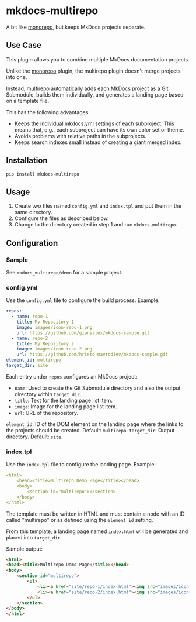 # mkdocs-multirepo

A bit like [monorepo](https://github.com/spotify/mkdocs-monorepo-plugin), but keeps MkDocs projects separate.

## Use Case

This plugin allows you to combine multiple MkDocs documentation projects.

Unlike the [monorepo](https://github.com/spotify/mkdocs-monorepo-plugin) plugin, the multirepo plugin doesn't merge projects into one. 

Instead, multirepo automatically adds each MkDocs project as a Git Submodule, builds them individually, and generates a landing page based on a template file.

This has the following advantages:

- Keeps the individual mkdocs.yml settings of each subproject. This means that, e.g., each subproject can have its own color set or theme.
- Avoids problems with relative paths in the subprojects.
- Keeps search indexes small instead of creating a giant merged index.

## Installation 

`pip install mkdocs-multirepo`

## Usage

1. Create two files named `config.yml` and `index.tpl` and put them in the same directory.
2. Configure the files as described below.
3. Change to the directory created in step 1 and run `mkdocs-multirepo`.

## Configuration

### Sample

See `mkdocs_multirepo/demo` for a sample project.

### config.yml

Use the `config.yml` file to configure the build process. Example:

```yml
repos:
  - name: repo-1
    title: My Repository 1
    image: images/icon-repo-1.png
    url: https://github.com/giansalex/mkdocs-sample.git
  - name: repo-2
    title: My Repository 2
    image: images/icon-repo-2.png
    url: https://github.com/hristo-mavrodiev/mkdocs-sample.git
element_id: multirepo
target_dir: site
```

Each entry under `repos` configures an MkDocs project:

- `name`: Used to create the Git Submodule directory and also the output directory within `target_dir`.
- `title`: Text for the landing page list item.
- `image`: Image for the landing page list item.
- `url`: URL of the repository.

`element_id`: ID of the DOM element on the landing page where the links to the projects should be created. Default: `multirepo`.
`target_dir`: Output directory. Default: `site`.

### index.tpl

Use the `index.tpl` file to configure the landing page. Example:

```yml
<html>
    <head><title>Multirepo Demo Page</title></head>
    <body>
        <section id="multirepo"></section>
    </body>
</html>
```

The template must be written in HTML and must contain a node with an ID called "multirepo" or as defined using the `element_id` setting.

From this template, a landing page named `index.html` will be generated and placed into `target_dir`.

Sample output:

```html
<html>
<head><title>Multirepo Demo Page</title></head>
<body>
    <section id="multirepo">
        <ul>
            <li><a href="site/repo-1/index.html"><img src="images/icon-repo-1.png"/><h3>My Repository 1</h3></a></li>
            <li><a href="site/repo-2/index.html"><img src="images/icon-repo-2.png"/><h3>My Repository 2</h3></a></li>
        </ul>
    </section>
</body>
</html>
```
